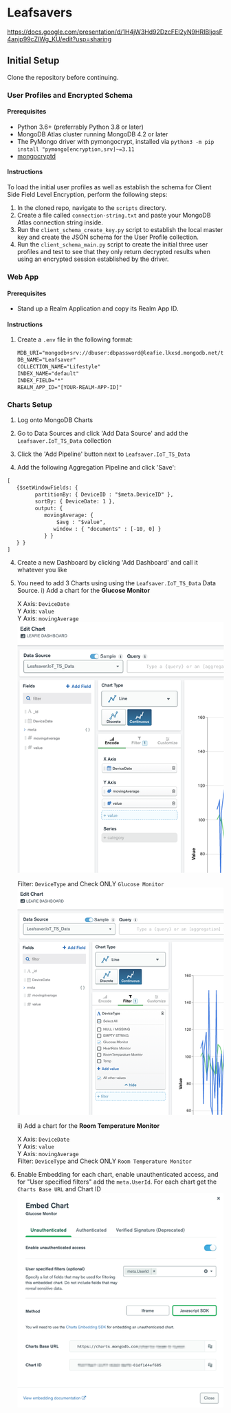 # Leafsavers

https://docs.google.com/presentation/d/1H4jW3Hd92DzcFEI2yN9HRIBIjqsF4anjp99cZIWg_KU/edit?usp=sharing

## Initial Setup

Clone the repository before continuing. 

### User Profiles and Encrypted Schema

#### Prerequisites
* Python 3.6+ (preferrably Python 3.8 or later)
* MongoDB Atlas cluster running MongoDB 4.2 or later
* The PyMongo driver with pymongocrypt, installed via `python3 -m pip install "pymongo[encryption,srv]~=3.11`
* [mongocryptd](https://docs.mongodb.com/manual/reference/security-client-side-encryption-appendix/#mongocryptd-installation)

#### Instructions
To load the initial user profiles as well as establish the schema for Client Side Field Level Encryption, perform the following steps:

1. In the cloned repo, navigate to the `scripts` directory.
2. Create a file called `connection-string.txt` and paste your MongoDB Atlas connection string inside. 
3. Run the `client_schema_create_key.py` script to establish the local master key and create the JSON schema for the User Profile collection.
4. Run the `client_schema_main.py` script to create the initial three user profiles and test to see that they only return decrypted results when using an encrypted session established by the driver.


### Web App

#### Prerequisites
* Stand up a Realm Application and copy its Realm App ID. 

#### Instructions
1. Create a `.env` file in the following format:

    ```
    MDB_URI="mongodb+srv://dbuser:dbpassword@leafie.lkxsd.mongodb.net/test"
    DB_NAME="Leafsaver"
    COLLECTION_NAME="Lifestyle"
    INDEX_NAME="default"
    INDEX_FIELD="*"
    REALM_APP_ID="[YOUR-REALM-APP-ID]"
    ```

### Charts Setup

1. Log onto MongoDB Charts

2. Go to Data Sources and click 'Add Data Source' and add the `Leafsaver.IoT_TS_Data` collection

3. Click the 'Add Pipeline' button next to `Leafsaver.IoT_TS_Data`

4. Add the following Aggregation Pipeline and click 'Save':
```
[
   {$setWindowFields: {
         partitionBy: { DeviceID : "$meta.DeviceID" },
         sortBy: { DeviceDate: 1 },
         output: {
            movingAverage: {
                $avg : "$value",
               window : { "documents" : [-10, 0] }
            } } 
   } }
]
```

4. Create a new Dashboard by clicking 'Add Dashboard' and call it whatever you like

5. You need to add 3 Charts using using the `Leafsaver.IoT_TS_Data` Data Source.
   i) Add a chart for the <strong>Glucose Monitor</strong>

   X Axis: `DeviceDate`<br>
   Y Axis: `value`<br>
   Y Axis: `movingAverage`<br>
   ![chartEncode](img/glucose1.png)

   Filter: `DeviceType` and Check ONLY `Glucose Monitor`
   ![chartFilter](img/glucose2.png)

   ii) Add a chart for the <strong>Room Temperature Monitor</strong>

   X Axis: `DeviceDate`<br>
   Y Axis: `value`<br>
   Y Axis: `movingAverage`<br>
   Filter: `DeviceType` and Check ONLY `Room Temperature Monitor`

6. Enable Embedding for each chart, enable unauthenticated access, and for "User specified filters" add the `meta.UserId`. For each chart get the `Charts Base URL` and Chart ID
 ![chartEmbed](img/chartEmbed.png)



